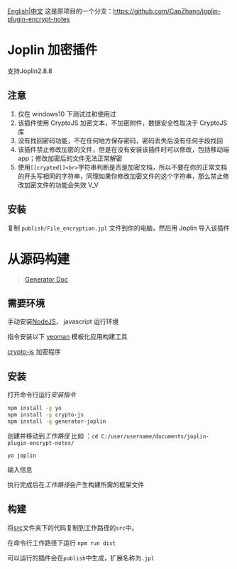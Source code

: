 [English](https://github.com/ZhangTe/joplin-plugin-encrypt-notes/blob/master/README.md)|[中文](https://github.com/ZhangTe/joplin-plugin-encrypt-notes/blob/master/README_zh.md)
这是原项目的一个分支：https://github.com/CapZhang/joplin-plugin-encrypt-notes


# Joplin 加密插件

支持Joplin2.8.8

## 注意

1. 仅在 windows10 下测试过和使用过
2. 该插件使用 CryptoJS 加密文本，不加密附件，数据安全性取决于 CryptoJS 库
3. 没有找回密码功能，不在任何地方保存密码，密码丢失后没有任何手段找回
4. 该插件禁止修改加密的文件，但是在没有安装该插件时可以修改，包括移动端 app；修改加密后的文件无法正常解密
5. 使用`[[crypted]]<br>`字符串判断是否是加密文档，所以不要在你的正常文档的开头写相同的字符串，同理如果你修改加密文件的这个字符串，那么禁止修改加密文件的功能会失效 V_V

## 安装

复制 `publish/File_encryption.jpl` 文件到你的电脑，然后用 Joplin 导入该插件


# 从源码构建

> [Generator Doc](https://github.com/ZhangTe/joplin-plugin-encrypt-notes/blob/master/GENERATOR_DOC.md)

## 需要环境

手动安装[NodeJS](https://nodejs.org/zh-cn/)， javascript 运行环境
 
指令安装以下
[yeoman](https://yeoman.io/) 模板化应用构建工具

[crypto-js](https://cryptojs.gitbook.io/docs/) 加密程序

## 安装
打开命令行运行*安装指令*

```bash
npm install -g yo
npm install -g crypto-js
npm install -g generator-joplin
```

创建并移动到*工作路径* 比如 ：`cd C:/user/username/documents/joplin-plugin-encrypt-notes/`


```
yo joplin
```
输入信息

执行完成后在*工作路径*会产生构建所需的框架文件

## 构建
将[src](https://github.com/ZhangTe/joplin-plugin-encrypt-notes/tree/master/src)文件夹下的代码复制到工作路径的`src`中。

在命令行工作路径下运行
`npm run dist`

可以运行的插件会在`publish`中生成，扩展名称为`.jpl`